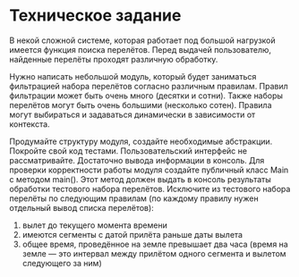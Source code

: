 # Техническое задание
    
В некой сложной системе, которая работает под большой нагрузкой имеется функция поиска перелётов.
Перед выдачей пользователю, найденные перелёты проходят различную обработку.

Нужно написать небольшой модуль, который будет заниматься фильтрацией набора перелётов 
согласно различным правилам. Правил фильтрации может быть очень много (десятки и сотни).
Также наборы перелётов могут быть очень большими (несколько сотен).
Правила могут выбираться и задаваться динамически в зависимости от контекста.

Продумайте структуру модуля, создайте необходимые абстракции. Покройте свой код тестами. 
Пользовательский интерфейс не рассматривайте. Достаточно вывода информации в консоль.
Для проверки корректности работы модуля создайте публичный класс Main c методом main().
Этот метод должен выдать в консоль результаты обработки тестового набора перелётов.
Исключите из тестового набора перелёты по следующим правилам (по каждому правилу нужен
отдельный вывод списка перелётов):
1. вылет до текущего момента времени
2. имеются сегменты с датой прилёта раньше даты вылета
3. общее время, проведённое на земле превышает два часа (время на земле — это интервал
   между прилётом одного сегмента и вылетом следующего за ним)

